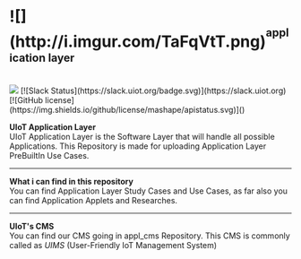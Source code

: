 <h1>![](http://i.imgur.com/TaFqVtT.png)<sup><sup>application layer</sup></sup><sub><sub><sup></h1></sup></sub></sub>
<br>
<a href="https://zenhub.com"><img src="https://raw.githubusercontent.com/ZenHubIO/support/master/zenhub-badge.png"></a> [![Slack Status](https://slack.uiot.org/badge.svg)](https://slack.uiot.org) [![GitHub license](https://img.shields.io/github/license/mashape/apistatus.svg)]()

<b>UIoT Application Layer</b></i><br>
UIoT Application Layer is the Software Layer that will handle all possible Applications. This Repository is made for uploading Application Layer PreBuiltIn Use Cases.

----------------------------------------------------

<b>What i can find in this repository</b><br>
You can find Application Layer Study Cases and Use Cases, as far also you can find Application Applets and Researches.

----------------------------------------------------

<b>UIoT's CMS</b><br>
You can find our CMS going in appl_cms Repository. This CMS is commonly called as <i>UIMS</i> (User-Friendly IoT Management System)
